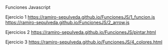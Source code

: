 Funciones Javascript

Ejercicio 1
https://ramiro-sepulveda.github.io/FuncionesJS/1_funcion.js
https://ramiro-sepulveda.github.io/FuncionesJS/2_arrow.js

Ejercicios 2
https://ramiro-sepulveda.github.io/FuncionesJS/pintar.html

Ejercicio 3
https://ramiro-sepulveda.github.io/FuncionesJS/4_colores.html

